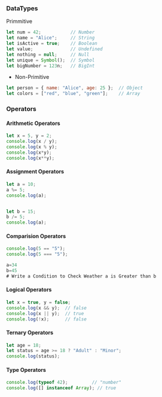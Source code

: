 
### DataTypes

Primmitive
```javascript
let num = 42;           // Number
let name = "Alice";     // String
let isActive = true;    // Boolean
let value;              // Undefined
let nothing = null;     // Null
let unique = Symbol();  // Symbol
let bigNumber = 123n;   // BigInt
```

- Non-Primitive
```javascript
let person = { name: "Alice", age: 25 };  // Object
let colors = ["red", "blue", "green"];    // Array
```

### Operators

#### Arithmetic Operators

```javascript
let x = 5, y = 2;
console.log(x / y);  
console.log(x % y);
console.log(x*y);
console.log(x**y);
```
#### Assignment Operators

```javascript
let a = 10;
a %= 5;  
console.log(a);


let b = 15;
b /= 5;  
console.log(a);

```
#### Comparision Operators

```javascript
console.log(5 == "5");  
console.log(5 === "5");

a=34
b=45
# Write a Condition to Check Weather a is Greater than b
 ```
#### Logical Operators

```javascript
let x = true, y = false;
console.log(x && y);  // false
console.log(x || y);  // true
console.log(!x);      // false
```
#### Ternary Operators

```javascript
let age = 18;
let status = age >= 18 ? "Adult" : "Minor";
console.log(status); 
```

#### Type Operators

```javascript
console.log(typeof 42);         // "number"
console.log([] instanceof Array); // true
```

